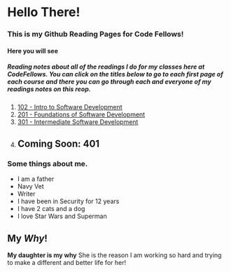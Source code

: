 # Hello There! 

### This is my Github Reading Pages for Code Fellows! 

#### Here you will see

##### Reading notes about all of the readings I do for my classes here at CodeFellows. You can click on the titles below to go to each first page of each course and there you can go through each and everyone of my readings notes on this reop. 



1. [102 - Intro to Software Development](../class-03.md)
1. [201 - Foundations of Software Development](../201/class.03.md) 
1. [301 - Intermediate Software Development](../301/class301.1.md)
1. ## Coming Soon: 401 

 

### Some things about me. 
* I am a father 
* Navy Vet 
* Writer 
* I have been in Security for 12 years 
* I have 2 cats and a dog
* I love Star Wars and Superman

## My *Why*! 
**My daughter is my why** She is the reason I am working so hard and trying to make a different and better life for her! 
